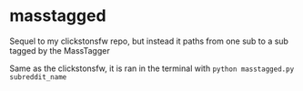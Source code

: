 # masstagged
Sequel to my clickstonsfw repo, but instead it paths from one sub to a sub tagged by the MassTagger

Same as the clickstonsfw, it is ran in the terminal with `python masstagged.py subreddit_name`
